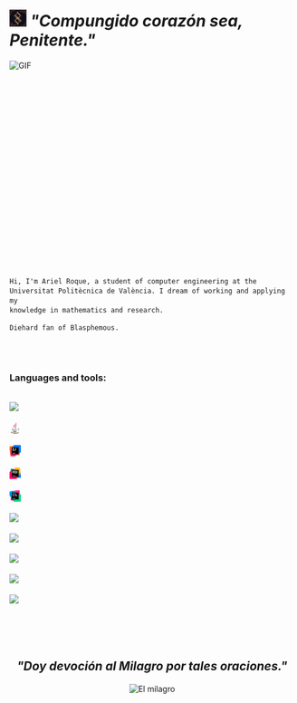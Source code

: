 <h1>

<img src="resources/milagro.png" width="30" length="10"/>
<i>"Compungido corazón sea, Penitente."</i>


 
 </h1>

<img align="right" width = 600px height=380px alt="GIF" src="https://github.com/pvtoari/pvtoari/blob/main/resources/blasphemous.gif?raw=true" />



<code>Hi, I'm Ariel Roque, a student of computer engineering at the Universitat Politècnica de València. I dream of working and applying my knowledge in mathematics and research.</code>

<code>Diehard fan of Blasphemous.</code>
<br>

<br><br>

<strong><h3>Languages and tools:</h3></strong>

<!-- C# -->
<code>
<img height="20" src="https://upload.wikimedia.org/wikipedia/commons/thumb/b/bd/Logo_C_sharp.svg/256px-Logo_C_sharp.svg.png?20221121173824">
</code>
<!-- Java -->
<code>
<img height="20" src="https://raw.githubusercontent.com/viruzvz/logos-svg/602b4ad99cb0ce876b9b2a6aaca3547011dfc3e4/java.svg">
</code>
<!-- IntelliJ IDEA -->
<code>
<img height="20" src="https://raw.githubusercontent.com/JetBrains/logos/ca5bc095f1443b1372b1a5e45a9a1c02c9646c82/web/intellij-idea/intellij-idea.svg">
</code>
<!-- Rider -->
<code>
<img height="20" src="https://raw.githubusercontent.com/JetBrains/logos/ca5bc095f1443b1372b1a5e45a9a1c02c9646c82/web/rider/rider.svg">
</code>
<!-- CLion -->
<code>
<img height="20" src="https://raw.githubusercontent.com/JetBrains/logos/ca5bc095f1443b1372b1a5e45a9a1c02c9646c82/web/clion/clion.svg">
</code>
<!-- VSCode -->
<code>
<img height="20" src="https://raw.githubusercontent.com/bablubambal/All_logo_and_pictures/7c0ac2ceb9f9d24992ec393d11fa7337d2f92466/text%20editors/vscode.svg">
</code>
<!-- Archlinux -->
<code>
<img height="20" src="https://upload.wikimedia.org/wikipedia/commons/thumb/1/13/Arch_Linux_%22Crystal%22_icon.svg/256px-Arch_Linux_%22Crystal%22_icon.svg.png">
</code>
<!-- Micro -->
<code>
<img height="20" src="https://micro-editor.github.io/micro_files/micro-logo-mark.svg">
</code>
<!-- Foot terminal -->
<code>
<img height="20" src="https://codeberg.org/repo-avatars/2366-0a8af594a4c015fc9e84300a3600a091">
</code>
<!-- Docker -->
<code>
<img height="20" src="https://raw.github.com/CircleCI-Public/cimg-android/main/img/circle-docker.svg">
</code>

<br><br><br>

<div align="center">

## _"Doy devoción al Milagro por tales oraciones."_

<img align="center" alt="El milagro" src="https://cdn2.steamgriddb.com/icon_thumb/7ff17e7aa3064d218ef36ab0557414df.png" width="400" />

</div>
